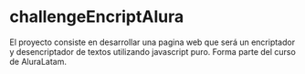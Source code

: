 # challengeEncriptAlura
El proyecto consiste en desarrollar una pagina web que será un encriptador y desencriptador de textos utilizando javascript puro. Forma parte del curso de AluraLatam.
